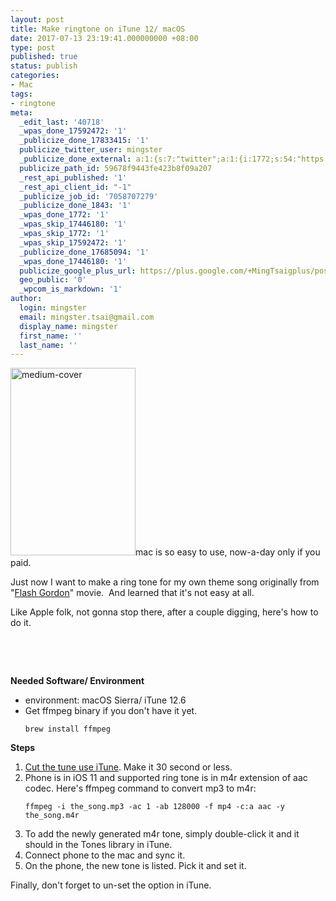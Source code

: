 ```yaml
---
layout: post
title: Make ringtone on iTune 12/ macOS
date: 2017-07-13 23:19:41.000000000 +08:00
type: post
published: true
status: publish
categories:
- Mac
tags:
- ringtone
meta:
  _edit_last: '40718'
  _wpas_done_17592472: '1'
  _publicize_done_17833415: '1'
  publicize_twitter_user: mingster
  _publicize_done_external: a:1:{s:7:"twitter";a:1:{i:1772;s:54:"https://twitter.com/mingster/status/885519123022843904";}}
  publicize_path_id: 59678f9443fe423b8f09a207
  _rest_api_published: '1'
  _rest_api_client_id: "-1"
  _publicize_job_id: '7058707279'
  _publicize_done_1843: '1'
  _wpas_done_1772: '1'
  _wpas_skip_17446180: '1'
  _wpas_skip_1772: '1'
  _wpas_skip_17592472: '1'
  _publicize_done_17685094: '1'
  _wpas_done_17446180: '1'
  publicize_google_plus_url: https://plus.google.com/+MingTsaigplus/posts/SYPLGs9oHJG
  geo_public: '0'
  _wpcom_is_markdown: '1'
author:
  login: mingster
  email: mingster.tsai@gmail.com
  display_name: mingster
  first_name: ''
  last_name: ''
---
```

<p><img src="{{ site.JB.IMAGE_PATH }}/medium-cover.jpg" alt="medium-cover" width="200" height="300" />mac is so easy to use, now-a-day only if you paid.</p>
<p>Just now I want to make a ring tone for my own theme song originally from "<a href="https://yts.ag/movie/flash-gordon-1980" target="_blank" rel="noopener">Flash Gordon</a>" movie.  And learned that it's not easy at all.</p>
<p>Like Apple folk, not gonna stop there, after a couple digging, here's how to do it.</p>
<p>&nbsp;</p>
<p>&nbsp;</p>
<p><strong>Needed Software/ Environment</strong></p>
<ul>
<li>environment: macOS Sierra/ iTune 12.6</li>
<li>Get ffmpeg binary if you don't have it yet.
<pre><code>brew install ffmpeg</code></pre>
</li>
</ul>
<p><strong>Steps</strong></p>
<ol>
<li><a href="https://computers.tutsplus.com/tutorials/quick-tip-create-ringtones-in-itunes-for-free--mac-46032" target="_blank" rel="noopener">Cut the tune use iTune</a>. Make it 30 second or less.</li>
<li>Phone is in iOS 11 and supported ring tone is in m4r extension of aac codec. Here's ffmpeg command to convert mp3 to m4r:
<pre><code>ffmpeg -i the_song.mp3 -ac 1 -ab 128000 -f mp4 -c:a aac -y the_song.m4r</code></pre>
</li>
<li>To add the newly generated m4r tone, simply double-click it and it should in the Tones library in iTune.</li>
<li>Connect phone to the mac and sync it.</li>
<li>On the phone, the new tone is listed. Pick it and set it.</li>
</ol>
<p>Finally, don't forget to un-set the option in iTune.</p>
